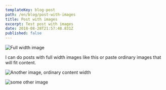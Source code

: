 ```yaml
---
templateKey: blog-post
path: /en/blog/post-with-images
title: Post with images
excerpt: Test post with images
date: 2018-08-28T21:57:48.831Z
published: false
---
```


<div class="full-image"></div>

![Full width image](/uploads/cornelius-dammrich-52hz-shot-a-web-high.jpg)

I can do posts with full width images like this or paste ordinary images that will fit content.

![Another image, ordinary content width](./tonton-revolver-coders-strike-back.jpg)

![some other image](/uploads/photo-1489257712451-3a66755ca19c.jpg)